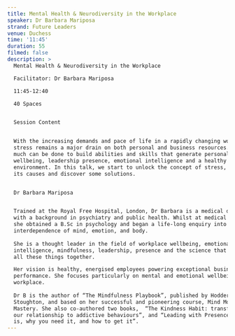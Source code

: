 ```yaml
---
title: Mental Health & Neurodiversity in the Workplace
speaker: Dr Barbara Mariposa
strand: Future Leaders
venue: Duchess
time: '11:45'
duration: 55
filmed: false
description: >
  Mental Health & Neurodiversity in the Workplace

  Facilitator: Dr Barbara Mariposa

  11:45-12:40

  40 Spaces


  Session Content


  With the increasing demands and pace of life in a rapidly changing world,
  stress remains a major drain on both personal and business resources. However,
  much can be done to build abilities and skills that generate personal
  wellbeing, leadership presence, emotional intelligence and a healthy working
  environment. In this talk, we start to unlock the concept of stress, explore
  its causes and discover some solutions.


  Dr Barbara Mariposa


  Trained at the Royal Free Hospital, London, Dr Barbara is a medical doctor
  with a background in psychiatry and public health. Whilst at medical school,
  she obtained a B.Sc in psychology and began a life-long enquiry into the
  interdependence of mind, emotion, and body.
   
  She is a thought leader in the field of workplace wellbeing, emotional
  intelligence, mindfulness, leadership, presence and the science that brings
  all these things together.

  Her vision is healthy, energised employees powering exceptional business
  performance. She focuses particularly on mental and emotional wellbeing in the
  workplace.
   
  Dr B is the author of “The Mindfulness Playbook”, published by Hodder and
  Stoughton, and based on her successful and pioneering course, Mind Mood
  Mastery. She also co-authored two books,  “The Kindness Habit: transforming
  our relationship to addictive behaviours”, and “Leading with Presence: what it
  is, why you need it, and how to get it”.
---
```


